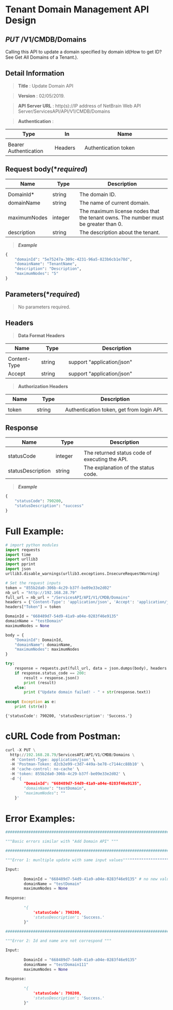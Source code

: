 
# Tenant Domain Management API Design

## ***PUT*** /V1/CMDB/Domains
Calling this API to update a domain specified by domain id(How to get ID? See Get All Domains of a Tenant.).

## Detail Information

> **Title** : Update Domain API<br>

> **Version** : 02/05/2019.

> **API Server URL** : http(s)://IP address of NetBrain Web API Server/ServicesAPI/API/V1/CMDB/Domains	

> **Authentication** : 

|**Type**|**In**|**Name**|
|------|------|------|
|<img width=100/>|<img width=100/>|<img width=500/>|
|Bearer Authentication| Headers | Authentication token | 

## Request body(****required***)

|**Name**|**Type**|**Description**|
|------|------|------|
|<img width=100/>|<img width=100/>|<img width=500/>|
|DomainId* | string | The domain ID.  |
|domainName | string | The name of current domain.  |
|maximumNodes | integer  | The maximum license nodes that the tenant owns. The number must be greater than 0.  |
|description | string  | The description about the tenant.  |


> ***Example***


```python
{
    "domainId": "5e75247a-309c-4231-96a5-823b6cb1e78d",
    "domainName": "TenantName",
    "description": "Description",
    "maximumNodes": "5"
}
```

## Parameters(****required***)

>No parameters required.

## Headers

> **Data Format Headers**

|**Name**|**Type**|**Description**|
|------|------|------|
|<img width=100/>|<img width=100/>|<img width=500/>|
| Content-Type | string  | support "application/json" |
| Accept | string  | support "application/json" |

> **Authorization Headers**

|**Name**|**Type**|**Description**|
|------|------|------|
|<img width=100/>|<img width=100/>|<img width=500/>|
| token | string  | Authentication token, get from login API. |

## Response

|**Name**|**Type**|**Description**|
|------|------|------|
|<img width=100/>|<img width=100/>|<img width=500/>|
|statusCode| integer | The returned status code of executing the API.  |
|statusDescription| string | The explanation of the status code.  |

> ***Example***


```python
{
    "statusCode": 790200,
    "statusDescription": "success"
}
```

# Full Example:


```python
# import python modules 
import requests
import time
import urllib3
import pprint
import json
urllib3.disable_warnings(urllib3.exceptions.InsecureRequestWarning)

# Set the request inputs
token = "855b2da0-306b-4c29-b37f-be09e33e2d02"
nb_url = "http://192.168.28.79"
full_url = nb_url + "/ServicesAPI/API/V1/CMDB/Domains"
headers = {'Content-Type': 'application/json', 'Accept': 'application/json'}
headers["Token"] = token

DomainId = "668489d7-54d9-41a9-a04e-0283f46e9135"
domainName = "testDomain"
maximumNodes = None

body = {
    "DomainId": DomainId,
    "domainName": domainName,
    "maximumNodes": maximumNodes
}

try:
    response = requests.put(full_url, data = json.dumps(body), headers = headers, verify = False)
    if response.status_code == 200:
        result = response.json()
        print (result)
    else:
        print ("Update domain failed! - " + str(response.text))
    
except Exception as e:
    print (str(e)) 
```

    {'statusCode': 790200, 'statusDescription': 'Success.'}
    

# cURL Code from Postman:


```python
curl -X PUT \
  http://192.168.28.79/ServicesAPI/API/V1/CMDB/Domains \
  -H 'Content-Type: application/json' \
  -H 'Postman-Token: d2cb2e99-c3d7-449a-be78-c7144cc88b10' \
  -H 'cache-control: no-cache' \
  -H 'token: 855b2da0-306b-4c29-b37f-be09e33e2d02' \
  -d '{
        "DomainId": "668489d7-54d9-41a9-a04e-0283f46e9135",
        "domainName": "testDomain",
        "maximumNodes": ""
    }'
```

# Error Examples:


```python
################################################################################################################### 

"""Basic errors similar with "Add Domain API" """

###################################################################################################################    

"""Error 1: munltiple update with same input values"""""""""""""""""""""""""""""""""""""""""""""""""""""""""""""""""

Input:
        
        DomainId = "668489d7-54d9-41a9-a04e-0283f46e9135" # no new values in this update
        domainName = "testDomain"
        maximumNodes = None
        
Response:
    
        "{
            'statusCode': 790200, 
            'statusDescription': 'Success.'
        }"
            
###################################################################################################################    

"""Error 2: Id and name are not correspond """

Input:
        
        DomainId = "668489d7-54d9-41a9-a04e-0283f46e9135"
        domainName = "testDomain111"
        maximumNodes = None
        
Response:
    
        "{
            'statusCode': 790200, 
            'statusDescription': 'Success.'
        }"
            
        
```
